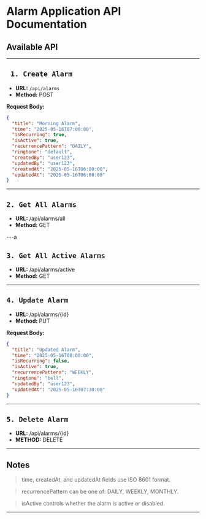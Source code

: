 # Alarm Application API Documentation

## Available API

---

## ` 1. Create Alarm`

- **URL:** `/api/alarms`
- **Method:** POST

**Request Body:**

```json
{
  "title": "Morning Alarm",
  "time": "2025-05-16T07:00:00",
  "isRecurring": true,
  "isActive": true,
  "recurrencePattern": "DAILY",
  "ringtone": "default",
  "createdBy": "user123",
  "updatedBy": "user123",
  "createdAt": "2025-05-16T06:00:00",
  "updatedAt": "2025-05-16T06:00:00"
}
```

---

## `2. Get All Alarms`

- **URL:** /api/alarms/all
- **Method:** GET

---a

## `3. Get All Active Alarms`

- **URL:** /api/alarms/active
- **Method:**  GET

---

## `4. Update Alarm`

- **URL:** /api/alarms/{id}
- **Method:**  PUT

**Request Body:**

```json
{
  "title": "Updated Alarm",
  "time": "2025-05-16T08:00:00",
  "isRecurring": false,
  "isActive": true,
  "recurrencePattern": "WEEKLY",
  "ringtone": "bell",
  "updatedBy": "user123",
  "updatedAt": "2025-05-16T07:30:00"
}
```

---

## `5. Delete Alarm`

- **URL:** /api/alarms/{id}
- **METHOD:** DELETE

---

## Notes

> time, createdAt, and updatedAt fields use ISO 8601 format.

> recurrencePattern can be one of: DAILY, WEEKLY, MONTHLY.

> isActive controls whether the alarm is active or disabled.

---